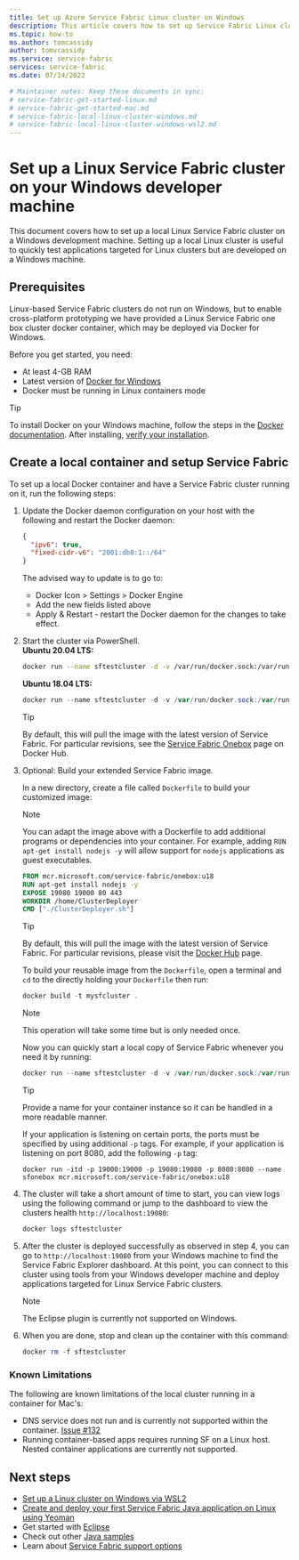 ```yaml
---
title: Set up Azure Service Fabric Linux cluster on Windows 
description: This article covers how to set up Service Fabric Linux clusters running on Windows development machines. This approach is useful for cross platform development.  
ms.topic: how-to
ms.author: tomcassidy
author: tomvcassidy
ms.service: service-fabric
services: service-fabric
ms.date: 07/14/2022

# Maintainer notes: Keep these documents in sync:
# service-fabric-get-started-linux.md
# service-fabric-get-started-mac.md
# service-fabric-local-linux-cluster-windows.md
# service-fabric-local-linux-cluster-windows-wsl2.md
---
```


# Set up a Linux Service Fabric cluster on your Windows developer machine

This document covers how to set up a local Linux Service Fabric cluster on a Windows development machine. Setting up a local Linux cluster is useful to quickly test applications targeted for Linux clusters but are developed on a Windows machine.

## Prerequisites
Linux-based Service Fabric clusters do not run on Windows, but to enable cross-platform prototyping we have provided a Linux Service Fabric one box cluster docker container, which may be deployed via Docker for Windows.

Before you get started, you need:

* At least 4-GB RAM
* Latest version of [Docker for Windows](https://store.docker.com/editions/community/docker-ce-desktop-windows)
* Docker must be running in Linux containers mode

>[!TIP]
> To install Docker on your Windows machine, follow the steps in the [Docker documentation](https://store.docker.com/editions/community/docker-ce-desktop-windows/plans/docker-ce-desktop-windows-tier?tab=instructions). After installing, [verify your installation](https://docs.docker.com/docker-for-windows/#check-versions-of-docker-engine-compose-and-machine).
>

## Create a local container and setup Service Fabric
To set up a local Docker container and have a Service Fabric cluster running on it, run the following steps:


1. Update the Docker daemon configuration on your host with the following and restart the Docker daemon: 

    ```json
    {
      "ipv6": true,
      "fixed-cidr-v6": "2001:db8:1::/64"
    }
    ```
    The advised way to update is to go to: 

    * Docker Icon > Settings > Docker Engine
    * Add the new fields listed above
    * Apply & Restart - restart the Docker daemon for the changes to take effect.

2. Start the cluster via PowerShell.<br/>
    <b>Ubuntu 20.04 LTS:</b>
    ```bash
    docker run --name sftestcluster -d -v /var/run/docker.sock:/var/run/docker.sock -p 19080:19080 -p 19000:19000 -p 25100-25200:25100-25200 mcr.microsoft.com/service-fabric/onebox:u20
    ```

    <b>Ubuntu 18.04 LTS:</b>
    ```powershell
    docker run --name sftestcluster -d -v /var/run/docker.sock:/var/run/docker.sock -p 19080:19080 -p 19000:19000 -p 25100-25200:25100-25200 mcr.microsoft.com/service-fabric/onebox:u18
    ```

    >[!TIP]
    > By default, this will pull the image with the latest version of Service Fabric. For particular revisions, see the [Service Fabric Onebox](https://hub.docker.com/_/microsoft-service-fabric-onebox) page on Docker Hub.



3. Optional: Build your extended Service Fabric image.

    In a new directory, create a file called `Dockerfile` to build your customized image:

    >[!NOTE]
    >You can adapt the image above with a Dockerfile to add additional programs or dependencies into your container.
    >For example, adding `RUN apt-get install nodejs -y` will allow support for `nodejs` applications as guest executables.
    ```Dockerfile
    FROM mcr.microsoft.com/service-fabric/onebox:u18
    RUN apt-get install nodejs -y
    EXPOSE 19080 19000 80 443
    WORKDIR /home/ClusterDeployer
    CMD ["./ClusterDeployer.sh"]
    ```
    
    >[!TIP]
    > By default, this will pull the image with the latest version of Service Fabric. For particular revisions, please visit the [Docker Hub](https://hub.docker.com/r/microsoft/service-fabric-onebox/) page.

    To build your reusable image from the `Dockerfile`, open a terminal and `cd` to the directly holding your `Dockerfile` then run:

    ```powershell 
    docker build -t mysfcluster .
    ```
    
    >[!NOTE]
    >This operation will take some time but is only needed once.

    Now you can quickly start a local copy of Service Fabric whenever you need it by running:

    ```powershell 
    docker run --name sftestcluster -d -v /var/run/docker.sock:/var/run/docker.sock -p 19080:19080 -p 19000:19000 -p 25100-25200:25100-25200 mysfcluster
    ```

    >[!TIP]
    >Provide a name for your container instance so it can be handled in a more readable manner. 
    >
    >If your application is listening on certain ports, the ports must be specified by using additional `-p` tags. For example, if your application is listening on port 8080, add the following `-p` tag:
    >
    >`docker run -itd -p 19000:19000 -p 19080:19080 -p 8080:8080 --name sfonebox mcr.microsoft.com/service-fabric/onebox:u18`
    >


4. The cluster will take a short amount of time to start, you can view logs using the following command or jump to the dashboard to view the clusters health `http://localhost:19080`:

    ```powershell 
    docker logs sftestcluster
    ```

5. After the cluster is deployed successfully as observed in step 4, you can go to ``http://localhost:19080`` from your Windows machine to find the Service Fabric Explorer dashboard. At this point, you can connect to this cluster using tools from your Windows developer machine and deploy applications targeted for Linux Service Fabric clusters. 

    > [!NOTE]
    > The Eclipse plugin is currently not supported on Windows. 

6. When you are done, stop and clean up the container with this command:

    ```powershell 
    docker rm -f sftestcluster
    ```

### Known Limitations 
 
 The following are known limitations of the local cluster running in a container for Mac's: 
 
 * DNS service does not run and is currently not supported within the container. [Issue #132](https://github.com/Microsoft/service-fabric/issues/132)
 * Running container-based apps requires running SF on a Linux host. Nested container applications are currently not supported.

## Next steps
* [Set up a Linux cluster on Windows via WSL2](service-fabric-local-linux-cluster-windows-wsl2.md)
* [Create and deploy your first Service Fabric Java application on Linux using Yeoman](service-fabric-create-your-first-linux-application-with-java.md)
* Get started with [Eclipse](./service-fabric-get-started-eclipse.md)
* Check out other [Java samples](https://github.com/Azure-Samples/service-fabric-java-getting-started)
* Learn about [Service Fabric support options](service-fabric-support.md)


<!-- Image references -->

[publishdialog]: ./media/service-fabric-manage-multiple-environment-app-configuration/publish-dialog-choose-app-config.png
[app-parameters-solution-explorer]:./media/service-fabric-manage-multiple-environment-app-configuration/app-parameters-in-solution-explorer.png
